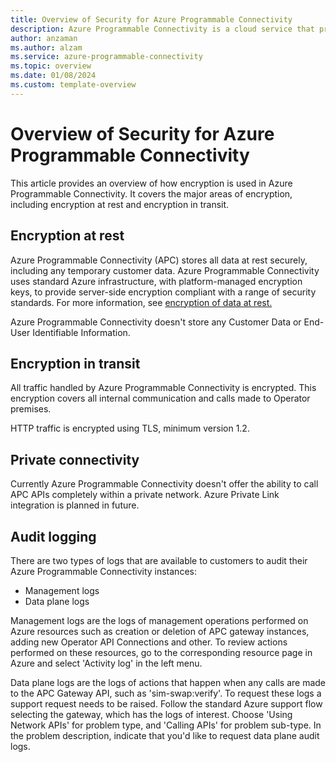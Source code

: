 ```yaml
---
title: Overview of Security for Azure Programmable Connectivity
description: Azure Programmable Connectivity is a cloud service that provides a simple and uniform way for developers to access programmable networks, regardless of substrate or location.
author: anzaman
ms.author: alzam
ms.service: azure-programmable-connectivity
ms.topic: overview
ms.date: 01/08/2024
ms.custom: template-overview
---
```


# Overview of Security for Azure Programmable Connectivity

This article provides an overview of how encryption is used in Azure Programmable Connectivity. It covers the major areas of encryption, including encryption at rest and encryption in transit.

## Encryption at rest

Azure Programmable Connectivity (APC) stores all data at rest securely, including any temporary customer data. Azure Programmable Connectivity uses standard Azure infrastructure, with platform-managed encryption keys, to provide server-side encryption compliant with a range of security standards. For more information, see [encryption of data at rest.](../security/fundamentals/encryption-overview.md)

Azure Programmable Connectivity doesn't store any Customer Data or End-User Identifiable Information.

## Encryption in transit

All traffic handled by Azure Programmable Connectivity is encrypted. This encryption covers all internal communication and calls made to Operator premises.

HTTP traffic is encrypted using TLS, minimum version 1.2.

## Private connectivity

Currently Azure Programmable Connectivity doesn't offer the ability to call APC APIs completely within a private network. Azure Private Link integration is planned in future.

## Audit logging

There are two types of logs that are available to customers to audit their Azure Programmable Connectivity instances:
- Management logs
- Data plane logs

Management logs are the logs of management operations performed on Azure resources such as creation or deletion of APC gateway instances, adding new Operator API Connections and other.
To review actions performed on these resources, go to the corresponding resource page in Azure and select 'Activity log' in the left menu.

Data plane logs are the logs of actions that happen when any calls are made to the APC Gateway API, such as 'sim-swap:verify'. To request these logs a support request needs to be raised. Follow the standard Azure support flow selecting the gateway, which has the logs of interest. Choose 'Using Network APIs' for problem type, and 'Calling APIs' for problem sub-type. In the problem description, indicate that you'd like to request data plane audit logs.

